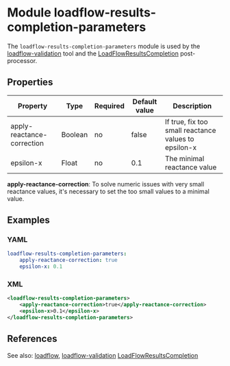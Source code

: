 # Module loadflow-results-completion-parameters

The `loadflow-results-completion-parameters` module is used by the [loadflow-validation](../../tools/loadflow-validation.md)
tool and the [LoadFlowResultsCompletion](../../architecture/iidm/post-processor/loadflowResultsCompletion.md)
post-processor.

## Properties

| Property | Type | Required | Default value | Description |
| -------- | ---- | -------- | ------------- | ----------- |
| apply-reactance-correction | Boolean | no | false | If true, fix too small reactance values to epsilon-x |
| epsilon-x | Float | no | 0.1 | The minimal reactance value |

**apply-reactance-correction**: To solve numeric issues with very small reactance values, it's necessary to set the too
small values to a minimal value.

## Examples

### YAML
```yaml
loadflow-results-completion-parameters:
    apply-reactance-correction: true
    epsilon-x: 0.1
```

### XML
```xml
<loadflow-results-completion-parameters>
    <apply-reactance-correction>true</apply-reactance-correction>
    <epsilon-x>0.1</epsilon-x>
</loadflow-results-completion-parameters>
```

## References
See also:
[loadflow](../../tools/loadflow.md),
[loadflow-validation](../../tools/loadflow-validation.md)
[LoadFlowResultsCompletion](../../architecture/iidm/post-processor/loadflowResultsCompletion.md)
